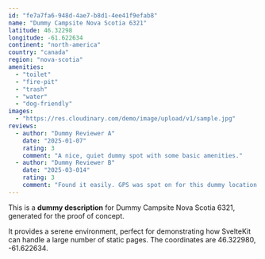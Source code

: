 ```yaml
---
id: "fe7a7fa6-948d-4ae7-b8d1-4ee41f9efab8"
name: "Dummy Campsite Nova Scotia 6321"
latitude: 46.32298
longitude: -61.622634
continent: "north-america"
country: "canada"
region: "nova-scotia"
amenities:
  - "toilet"
  - "fire-pit"
  - "trash"
  - "water"
  - "dog-friendly"
images:
  - "https://res.cloudinary.com/demo/image/upload/v1/sample.jpg"
reviews:
  - author: "Dummy Reviewer A"
    date: "2025-01-07"
    rating: 3
    comment: "A nice, quiet dummy spot with some basic amenities."
  - author: "Dummy Reviewer B"
    date: "2025-03-014"
    rating: 3
    comment: "Found it easily. GPS was spot on for this dummy location."
---
```


This is a **dummy description** for Dummy Campsite Nova Scotia 6321, generated for the proof of concept.

It provides a serene environment, perfect for demonstrating how SvelteKit can handle a large number of static pages. The coordinates are 46.322980, -61.622634.
